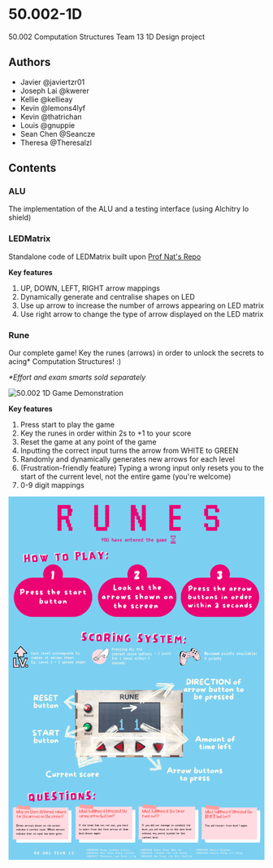 # 50.002-1D

50.002 Computation Structures Team 13 1D Design project

## Authors

- Javier @javiertzr01
- Joseph Lai @kwerer
- Kellie @kellieay
- Kevin @lemons4lyf
- Kevin @thatrichan
- Louis @gnuppie
- Sean Chen @Seancze
- Theresa @Theresalzl

## Contents

### ALU

The implementation of the ALU and a testing interface (using Alchitry Io shield)

### LEDMatrix

Standalone code of LEDMatrix built upon [Prof Nat's Repo](https://github.com/natalieagus/SampleAlchitryProjects/tree/master/MatrixLEDTest)

**Key features**

1. UP, DOWN, LEFT, RIGHT arrow mappings
2. Dynamically generate and centralise shapes on LED
3. Use up arrow to increase the number of arrows appearing on LED matrix
4. Use right arrow to change the type of arrow displayed on the LED matrix

### Rune

Our complete game! Key the runes (arrows) in order to unlock the secrets to acing\* Computation Structures! :)

_\*Effort and exam smarts sold separately_

![50.002 1D Game Demonstration](https://github.com/seancze/50.002-1d/blob/master/assets/50.002_1d_video.gif)

**Key features**

1. Press start to play the game
2. Key the runes in order within 2s to +1 to your score
3. Reset the game at any point of the game
4. Inputting the correct input turns the arrow from WHITE to GREEN
5. Randomly and dynamically generates new arrows for each level
6. (Frustration-friendly feature) Typing a wrong input only resets you to the start of the current level, not the entire game (you're welcome)
7. 0-9 digit mappings

![50.002 1D Poster](https://github.com/seancze/50.002-1d/blob/master/assets/50.002_1d_poster.png)
